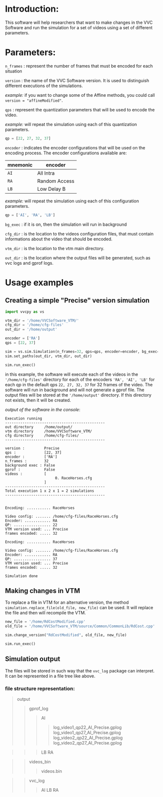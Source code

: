 # Introduction:

This software will help researchers that want to make changes in the VVC Software and run the simulation for a set of videos using a set of different parameters.

# Parameters:

`n_frames` : represent the number of frames that must be encoded for each situation

`version` : the name of the VVC Software version. It is used to distinguish different executions of the simulations.

_example:_ if you want to change some of the Affine methods, you could call `version = "affineModified"`.

`qps` : represent the quantization parameters that will be used to encode the video.

_example:_ will repeat the simulation using each of this quantization parameters.

```py
qp = [22, 27, 32, 37]
```

`encoder` : indicates the encoder configurations that will be used on the encoding process. The encoder configurations available are:

| mnemonic | encoder       |
| -------- | ------------- |
| `AI`   | All Intra     |
| `RA`   | Random Access |
| `LB`   | Low Delay B   |

_example:_ will repeat the simulation using each of this configuration parameters.

```py
qp = ['AI', 'RA', 'LB']
```

`bg_exec` : if it is on, then the simulation will run in background

`cfg_dir` : is the location to the videos configuration files, that must contain informations about the video that should be encoded.

`vtm_dir` : is the location to the vtm main directory.

`out_dir` : is the location where the output files will be generated, such as vvc logs and gprof logs.

# Usage examples

## Creating a simple "Precise" version simulation

```py
import vvcpy as vs

vtm_dir = '/home/VVCSoftware_VTM/'
cfg_dir = '/home/cfg-files'
out_dir = '/home/output'

encoder = ['RA']
qps = [22, 37]

sim = vs.sim.Simulation(n_frames=32, qps=qps, encoder=encoder, bg_exec=False)
sim.set_paths(out_dir, vtm_dir, out_dir)

sim.run_exec()
```

in this example, the software will execute each of the videos in the `'/home/cfg-files'` directory for each of the encoders `'RA', 'AI', 'LB'` for each qp in the default qps `22, 27, 32, 37` for 32 frames of the video. The software will run in background and will not generate a gprof file. The output files will be stored at the `'/home/output'` directory. If this directory not exists, then it will be created.

_output of the software in the console_:

```
Execution running
---------------------------------------------- 
out directory     /home/output/
vtm directory     /home/VVCSoftware_VTM/
cfg directory     /home/cfg-files/
---------------------------------------------- 

version :         Precise 
qps :             [22, 37] 
encoder :         ['RA'] 
n_frames :        32 
background exec : False 
gprof :           False 
videos :          [ 
                       0. RaceHorses.cfg
                  ] 
---------------------------------------------- 
Total execution 1 x 2 x 1 = 2 simulations
---------------------------------------------- 


Encoding: ........... RaceHorses

Video config: ....... /home/cfg-files/RaceHorses.cfg
Encoder: ............ RA
QP: ................. 22
VTM version used: ... Precise
frames encoded: ..... 32

Encoding: ........... RaceHorses

Video config: ....... /home/cfg-files/RaceHorses.cfg
Encoder: ............ RA
QP: ................. 37
VTM version used: ... Precise
frames encoded: ..... 32

Simulation done
```

## Making changes in VTM

To replace a file in VTM for an alternative version, the method `simulation.replace_file(old_file, new_file)` can be used. It will replace the file and then will recompile the VTM.

```py
new_file = '/home/RdCostModified.cpp'
old_file = '/home/VVCSoftware_VTM/source/Common/CommonLib/RdCost.cpp'

sim.change_version("RdCostModified", old_file, new_file)

sim.run_exec()
```

## Simulation output

The files will be stored in such way that the `vvc_log` package can interpret. It can be represented in a file tree like above.

### file structure representation:

> output
>
>> gprof_log
>>
>>> AI
>>>
>>>> log_video1_qp22_AI_Precise.gplog
>>>> log_video1_qp27_AI_Precise.gplog
>>>> log_video2_qp22_AI_Precise.gplog
>>>> log_video2_qp27_AI_Precise.gplog
>>>>
>>>
>>

>>> LB
>>> RA
>>>
>>

>> videos_bin
>>
>>> videos.bin
>>>
>>

>> vvc_log
>>
>>> AI
>>> LB
>>> RA
>>>
>>
